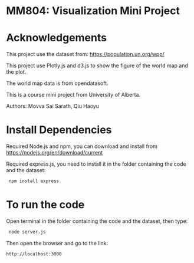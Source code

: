 # MM804: Visualization Mini Project

# Acknowledgements
This project use the dataset from: https://population.un.org/wpp/

This project use Plotly.js and d3.js to show the figure of the world map and the plot.

The world map data is from opendatasoft.

This is a course mini project from University of Alberta.

Authors: Movva Sai Sarath, Qiu Haoyu


# Install Dependencies

Required Node.js and npm, you can download and install from https://nodejs.org/en/download/current

Required express.js, you need to install it in the folder containing the code and the dataset:
```bash
 npm install express
```

# To run the code
Open terminal in the folder containing the code and the dataset, then type:
```bash
 node server.js
```
Then open the browser and go to the link:
```bash
http://localhost:3000
```

